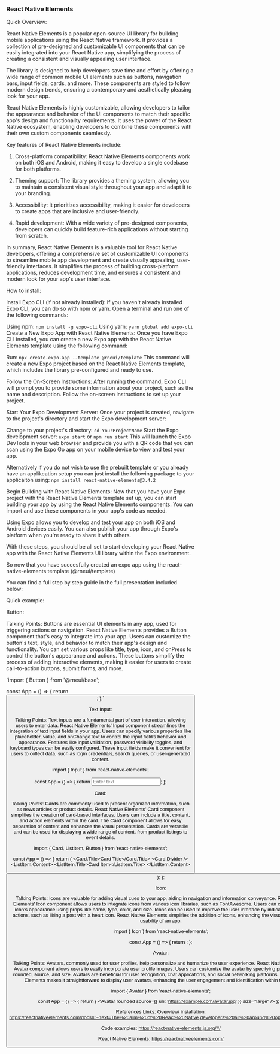### React Native Elements

Quick Overview:

React Native Elements is a popular open-source UI library for building mobile applications using the React Native framework. It provides a collection of pre-designed and customizable UI components that can be easily integrated into your React Native app, simplifying the process of creating a consistent and visually appealing user interface.

The library is designed to help developers save time and effort by offering a wide range of common mobile UI elements such as buttons, navigation bars, input fields, cards, and more. These components are styled to follow modern design trends, ensuring a contemporary and aesthetically pleasing look for your app.

React Native Elements is highly customizable, allowing developers to tailor the appearance and behavior of the UI components to match their specific app's design and functionality requirements. It uses the power of the React Native ecosystem, enabling developers to combine these components with their own custom components seamlessly.

Key features of React Native Elements include:

1. Cross-platform compatibility: React Native Elements components work on both iOS and Android, making it easy to develop a single codebase for both platforms.

2. Theming support: The library provides a theming system, allowing you to maintain a consistent visual style throughout your app and adapt it to your branding.

3. Accessibility: It prioritizes accessibility, making it easier for developers to create apps that are inclusive and user-friendly.

4. Rapid development: With a wide variety of pre-designed components, developers can quickly build feature-rich applications without starting from scratch.

In summary, React Native Elements is a valuable tool for React Native developers, offering a comprehensive set of customizable UI components to streamline mobile app development and create visually appealing, user-friendly interfaces. It simplifies the process of building cross-platform applications, reduces development time, and ensures a consistent and modern look for your app's user interface.




How to install:

Install Expo CLI (if not already installed):
If you haven't already installed Expo CLI, you can do so with npm or yarn. Open a terminal and run one of the following commands:

Using npm: `npm install -g expo-cli`
Using yarn: `yarn global add expo-cli`
Create a New Expo App with React Native Elements:
Once you have Expo CLI installed, you can create a new Expo app with the React Native Elements template using the following command:

Run: `npx create-expo-app --template @rneui/template`
This command will create a new Expo project based on the React Native Elements template, which includes the library pre-configured and ready to use.

Follow the On-Screen Instructions:
After running the command, Expo CLI will prompt you to provide some information about your project, such as the name and description. Follow the on-screen instructions to set up your project.

Start Your Expo Development Server:
Once your project is created, navigate to the project's directory and start the Expo development server:

Change to your project's directory: `cd YourProjectName`
Start the Expo development server: `expo start` or `npm run start`
This will launch the Expo DevTools in your web browser and provide you with a QR code that you can scan using the Expo Go app on your mobile device to view and test your app.

Alternatively if you do not wish to use the prebuilt template or you already have an applikcation setup you can just install the following package to your applicaiton using: `npm install react-native-elements@3.4.2`

Begin Building with React Native Elements:
Now that you have your Expo project with the React Native Elements template set up, you can start building your app by using the React Native Elements components. You can import and use these components in your app's code as needed.

Using Expo allows you to develop and test your app on both iOS and Android devices easily. You can also publish your app through Expo's platform when you're ready to share it with others.

With these steps, you should be all set to start developing your React Native app with the React Native Elements UI library within the Expo environment.

So now that you have succesfully created an expo app using the react-native-elements template (@rneui/template) 

You can find a full step by step guide in the full presentation included below:

Quick example:

Button:

Talking Points:
Buttons are essential UI elements in any app, used for triggering actions or navigation.
React Native Elements provides a Button component that's easy to integrate into your app.
Users can customize the button's text, style, and behavior to match their app's design and functionality.
You can set various props like title, type, icon, and onPress to control the button's appearance and actions.
These buttons simplify the process of adding interactive elements, making it easier for users to create call-to-action buttons, submit forms, and more.


`import { Button } from '@rneui/base';

const App = () => {
  return <Button title="Hello World" />;
};`

Text Input:

Talking Points:
Text inputs are a fundamental part of user interaction, allowing users to enter data.
React Native Elements' Input component streamlines the integration of text input fields in your app.
Users can specify various properties like placeholder, value, and onChangeText to control the input field's behavior and appearance.
Features like input validation, password visibility toggles, and keyboard types can be easily configured.
These input fields make it convenient for users to collect data, such as login credentials, search queries, or user-generated content.

import { Input } from 'react-native-elements';

const App = () => {
  return <Input placeholder="Enter text" />;
};


Card:

Talking Points:
Cards are commonly used to present organized information, such as news articles or product details.
React Native Elements' Card component simplifies the creation of card-based interfaces.
Users can include a title, content, and action elements within the card.
The Card component allows for easy separation of content and enhances the visual presentation.
Cards are versatile and can be used for displaying a wide range of content, from product listings to event details.

import { Card, ListItem, Button } from 'react-native-elements';

const App = () => {
  return (
    <Card>
      <Card.Title>Card Title</Card.Title>
      <Card.Divider />
      <ListItem>
        <ListItem.Content>
          <ListItem.Title>Card Item</ListItem.Title>
        </ListItem.Content>
      </ListItem>
      <Button title="Button" />
    </Card>
  );
};

Icon:

Talking Points:
Icons are valuable for adding visual cues to your app, aiding in navigation and information conveyance.
React Native Elements' Icon component allows users to integrate icons from various icon libraries, such as FontAwesome.
Users can customize the icon's appearance using props like name, type, color, and size.
Icons can be used to improve the user interface by indicating specific actions, such as liking a post with a heart icon.
React Native Elements simplifies the addition of icons, enhancing the visual appeal and usability of an app.

import { Icon } from 'react-native-elements';

const App = () => {
  return <Icon name="heart" type="font-awesome" color="red" size={30} />;
};

Avatar:

Talking Points:
Avatars, commonly used for user profiles, help personalize and humanize the user experience.
React Native Elements' Avatar component allows users to easily incorporate user profile images.
Users can customize the avatar by specifying properties like rounded, source, and size.
Avatars are beneficial for user recognition, chat applications, and social networking platforms.
React Native Elements makes it straightforward to display user avatars, enhancing the user engagement and identification within the app.

import { Avatar } from 'react-native-elements';

const App = () => {
  return (
    <Avatar
      rounded
      source={{ uri: 'https://example.com/avatar.jpg' }}
      size="large"
    />
  );
};






References Links: 
Overview/ installation: https://reactnativeelements.com/docs#:~:text=The%20aim%20of%20React%20Native,developers%20all%20around%20open%20source.

Code examples: https://react-native-elements.js.org/#/

React Native Elements: https://reactnativeelements.com/
